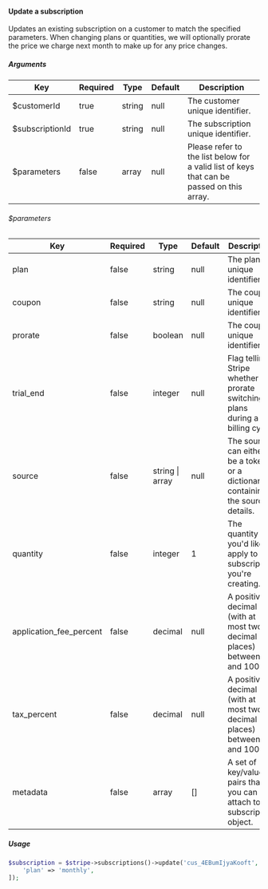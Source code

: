 #### Update a subscription

Updates an existing subscription on a customer to match the specified parameters. When changing plans or quantities, we will optionally prorate the price we charge next month to make up for any price changes.

##### Arguments

<table>
    <thead>
        <th>Key</th>
        <th>Required</th>
        <th>Type</th>
        <th>Default</th>
        <th>Description</th>
    </thead>
    <tbody>
        <tr>
            <td>$customerId</td>
            <td>true</td>
            <td>string</td>
            <td>null</td>
            <td>The customer unique identifier.</td>
        </tr>
        <tr>
            <td>$subscriptionId</td>
            <td>true</td>
            <td>string</td>
            <td>null</td>
            <td>The subscription unique identifier.</td>
        </tr>
        <tr>
            <td>$parameters</td>
            <td>false</td>
            <td>array</td>
            <td>null</td>
            <td>Please refer to the list below for a valid list of keys that can be passed on this array.</td>
        </tr>
    </tbody>
</table>

###### $parameters

<table>
    <thead>
        <th>Key</th>
        <th>Required</th>
        <th>Type</th>
        <th>Default</th>
        <th>Description</th>
    </thead>
    <tbody>
        <tr>
            <td>plan</td>
            <td>false</td>
            <td>string</td>
            <td>null</td>
            <td>The plan unique identifier.</td>
        </tr>
        <tr>
            <td>coupon</td>
            <td>false</td>
            <td>string</td>
            <td>null</td>
            <td>The coupon unique identifier.</td>
        </tr>
        <tr>
            <td>prorate</td>
            <td>false</td>
            <td>boolean</td>
            <td>null</td>
            <td>The coupon unique identifier.</td>
        </tr>
        <tr>
            <td>trial_end</td>
            <td>false</td>
            <td>integer</td>
            <td>null</td>
            <td>Flag telling Stripe whether to prorate switching plans during a billing cycle.</td>
        </tr>
        <tr>
            <td>source</td>
            <td>false</td>
            <td>string | array</td>
            <td>null</td>
            <td>The source can either be a token or a dictionary containing the source details.</td>
        </tr>
        <tr>
            <td>quantity</td>
            <td>false</td>
            <td>integer</td>
            <td>1</td>
            <td>The quantity you'd like to apply to the subscription you're creating.</td>
        </tr>
        <tr>
            <td>application_fee_percent</td>
            <td>false</td>
            <td>decimal</td>
            <td>null</td>
            <td>A positive decimal (with at most two decimal places) between 1 and 100.</td>
        </tr>
        <tr>
            <td>tax_percent</td>
            <td>false</td>
            <td>decimal</td>
            <td>null</td>
            <td>A positive decimal (with at most two decimal places) between 1 and 100.</td>
        </tr>
        <tr>
            <td>metadata</td>
            <td>false</td>
            <td>array</td>
            <td>[]</td>
            <td>A set of key/value pairs that you can attach to a subscription object.</td>
        </tr>
    </tbody>
</table>

##### Usage

```php
$subscription = $stripe->subscriptions()->update('cus_4EBumIjyaKooft', 'sub_4ETjGeEPC5ai9J', [
    'plan' => 'monthly',
]);
```
